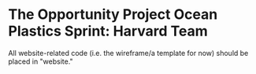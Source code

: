 # The Opportunity Project Ocean Plastics Sprint: Harvard Team 

All website-related code (i.e. the wireframe/a template for now) should be placed in "website."
